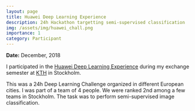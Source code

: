 ```yaml
---
layout: page
title: Huawei Deep Learning Experience
description: 24h Hackathon targetting semi-supervised classification
img: /assets/img/huawei_chall.png
importance: 1
category: Participant
---
```


**Date:** December, 2018

I participated in the [Huawei Deep Learning Experience](https://huawei-kth-deeplearning2018.bemyapp.com/) during my exchange semester at [KTH](https://www.kth.se/en) in Stockholm. 

This was a 24h Deep Learning Challenge organized in different European cities. I was part of a team of 4 people. We were ranked 2nd among a few teams in Stockholm.
The task was to perform semi-supervised image classification.
